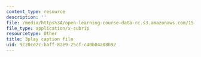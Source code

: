 ```yaml
---
content_type: resource
description: ''
file: /media/https%3A/open-learning-course-data-rc.s3.amazonaws.com/15-071-the-analytics-edge-spring-2017/9c20cd2cbaff82e925cfc40b04a08b92_9aKidJvppF0.srt
file_type: application/x-subrip
resourcetype: Other
title: 3play caption file
uid: 9c20cd2c-baff-82e9-25cf-c40b04a08b92
---
```

